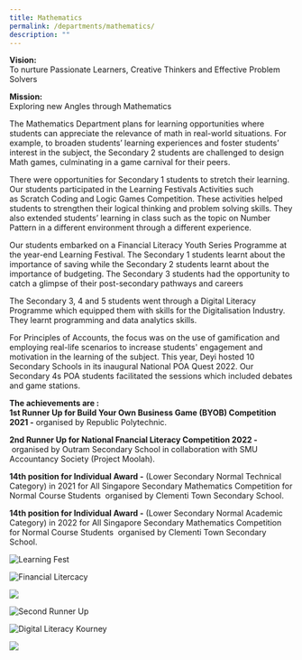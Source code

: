 ```yaml
---
title: Mathematics
permalink: /departments/mathematics/
description: ""
---
```

**Vision:** <br>
To nurture Passionate Learners, Creative Thinkers and Effective Problem Solvers

**Mission:** <br>
Exploring new Angles through Mathematics

The Mathematics Department plans for learning opportunities where students can appreciate the relevance of math in real-world situations. For example, to broaden students’ learning experiences and foster students’ interest in the subject, the Secondary 2 students are challenged to design Math games, culminating in a game carnival for their peers.

There were opportunities for Secondary 1 students to stretch their learning. Our students participated in the Learning Festivals Activities such as Scratch Coding and Logic Games Competition. These activities helped students to strengthen their logical thinking and problem solving skills. They also extended students’ learning in class such as the topic on Number Pattern in a different environment through a different experience.  

Our students embarked on a Financial Literacy Youth Series Programme at the year-end Learning Festival. The Secondary 1 students learnt about the importance of saving while the Secondary 2 students learnt about the importance of budgeting. The Secondary 3 students had the opportunity to catch a glimpse of their post-secondary pathways and careers  

The Secondary 3, 4 and 5 students went through a Digital Literacy Programme which equipped them with skills for the Digitalisation Industry. They learnt programming and data analytics skills.  

For Principles of Accounts, the focus was on the use of gamification and employing real-life scenarios to increase students' engagement and motivation in the learning of the subject. This year, Deyi hosted 10 Secondary Schools in its inaugural National POA Quest 2022. Our Secondary 4s POA students facilitated the sessions which included debates and game stations.&nbsp;

**The achievements are :** <br>
**1st Runner Up for Build Your Own Business Game (BYOB) Competition 2021 -**&nbsp;organised by Republic Polytechnic.

**2nd Runner Up for National Fnancial Literacy Competition 2022 -**&nbsp;organised by Outram Secondary School in collaboration with SMU Accountancy Society (Project Moolah).

**14th&nbsp;position for Individual Award -**&nbsp;(Lower Secondary Normal Technical Category) in 2021 for All Singapore Secondary Mathematics Competition for Normal Course Students &nbsp;organised by Clementi Town Secondary School.

**14th&nbsp;position for Individual Award -**&nbsp;(Lower Secondary Normal Academic Category) in 2022 for All Singapore Secondary Mathematics Competition for Normal Course Students &nbsp;organised by Clementi Town Secondary School.

![Learning Fest](/images/Departments/Mathematics/1_Learning_Fest_new.jpg)

![Financial Litercacy](/images/Departments/Mathematics/2_Financial_Literacy_new.jpg)

![](/images/Departments/Mathematics/3_Financial_Literacy_new.jpeg)

![Second Runner Up](/images/Departments/Mathematics/6_Second_Runner_Up_National_Financial_Literacy_2022_new.jpeg)

![Digital Literacy Kourney](/images/Departments/Mathematics/7_Digital_Literacy.jpg)

![](/images/Departments/Mathematics/8_FLY%20Deyi.jpg)
